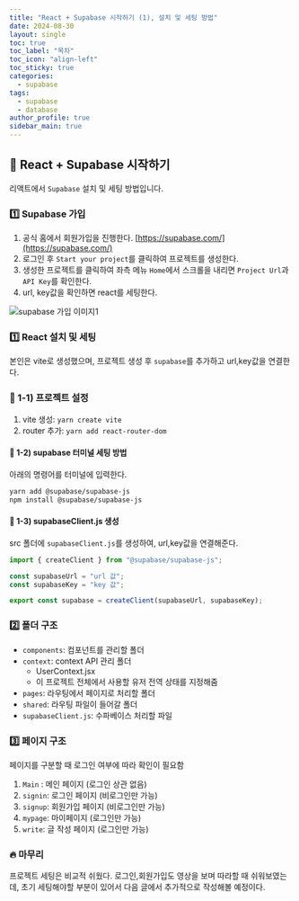 ```yaml
---
title: "React + Supabase 시작하기 (1), 설치 및 세팅 방법"
date: 2024-08-30
layout: single
toc: true
toc_label: "목차"
toc_icon: "align-left"
toc_sticky: true
categories:
  - supabase
tags:
  - supabase
  - database
author_profile: true
sidebar_main: true
---
```


## :ledger: React + Supabase 시작하기

리액트에서 `Supabase` 설치 및 세팅 방법입니다.

### :one: Supabase 가입

1. 공식 홈에서 회원가입을 진행한다. [https://supabase.com/](https://supabase.com/)
2. 로그인 후 `Start your project`를 클릭하여 프로젝트를 생성한다.
3. 생성한 프로젝트를 클릭하여 좌측 메뉴 `Home`에서 스크롤을 내리면 `Project Url`과 `API Key`를 확인한다.
4. url, key값을 확인하면 react를 세팅한다.

![supabase 가입 이미지1](https://github.com/user-attachments/assets/9f709258-ced9-4489-86c9-ef8440f598a3)

### :one: React 설치 및 세팅

본인은 vite로 생성했으며, 프로젝트 생성 후 `supabase`를 추가하고 url,key값을 연결한다.

### :pushpin: 1-1) 프로젝트 설정

1. vite 생성: `yarn create vite`
2. router 추가: `yarn add react-router-dom`

#### :pushpin: 1-2) supabase 터미널 세팅 방법

아래의 명령어를 터미널에 입력한다.

```bash
yarn add @supabase/supabase-js
npm install @supabase/supabase-js
```

#### :pushpin: 1-3) supabaseClient.js 생성

src 폴더에 `supabaseClient.js`를 생성하여, url,key값을 연결해준다.

```jsx
import { createClient } from "@supabase/supabase-js";

const supabaseUrl = "url 값";
const supabaseKey = "key 값";

export const supabase = createClient(supabaseUrl, supabaseKey);
```

### :two: 폴더 구조

- `components`: 컴포넌트를 관리할 폴더
- `context`: context API 관리 폴더
  - UserContext.jsx
  - 이 프로젝트 전체에서 사용할 유저 전역 상태를 지정해줌
- `pages`: 라우팅에서 페이지로 처리할 폴더
- `shared`: 라우팅 파일이 들어갈 폴더
- `supabaseClient.js`: 수파베이스 처리할 파일

### :three: 페이지 구조

페이지를 구분할 때 로그인 여부에 따라 확인이 필요함

1. `Main` : 메인 페이지 (로그인 상관 없음)
2. `signin`: 로그인 페이지 (비로그인만 가능)
3. `signup`: 회원가입 페이지 (비로그인만 가능)
4. `mypage`: 마이페이지 (로그인만 가능)
5. `write`: 글 작성 페이지 (로그인만 가능)

### :fire: 마무리

프로젝트 세팅은 비교적 쉬웠다. 로그인,회원가입도 영상을 보며 따라할 때 쉬워보였는데, 초기 세팅해야할 부분이 있어서 다음 글에서 추가적으로 작성해볼 예정이다.
